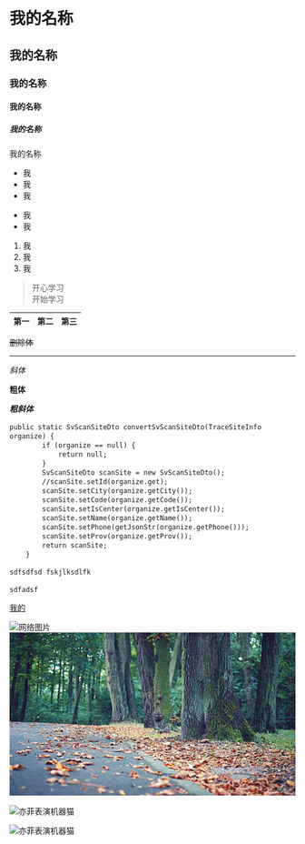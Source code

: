 

# 我的名称
## 我的名称
### 我的名称
#### 我的名称
##### 我的名称

我的名称

- 我
- 我
- 我
* 我
* 我


1. 我
2. 我
3. 我

> 开心学习  
> 开始学习

| 第一 | 第二 | 第三 |
| --- | --- | --- |

~~删除体~~

***

*斜体*

**粗体**

***粗斜体***

```
public static SvScanSiteDto convertSvScanSiteDto(TraceSiteInfo organize) {
        if (organize == null) {
            return null;
        }
        SvScanSiteDto scanSite = new SvScanSiteDto();
        //scanSite.setId(organize.get);
        scanSite.setCity(organize.getCity());
        scanSite.setCode(organize.getCode());
        scanSite.setIsCenter(organize.getIsCenter());
        scanSite.setName(organize.getName());
        scanSite.setPhone(getJsonStr(organize.getPhone()));
        scanSite.setProv(organize.getProv());
        return scanSite;
    }
```

`
sdfsdfsd fskjlksdlfk
`

``
sdfadsf 
``




[我的](http://www.baidu.com)

![网络图片](http://pic24.nipic.com/20120906/2786001_082828452000_2.jpg)
![本地图片](/img/1.jpg)

![亦菲表演机器猫](http://ww2.sinaimg.cn/bmiddle/88070423gw1ep30aw8an7g204d04gkgd.gif)

<img src="http://ww2.sinaimg.cn/bmiddle/88070423gw1ep30aw8an7g204d04gkgd.gif" width="400" height="400" alt="亦菲表演机器猫"/>

